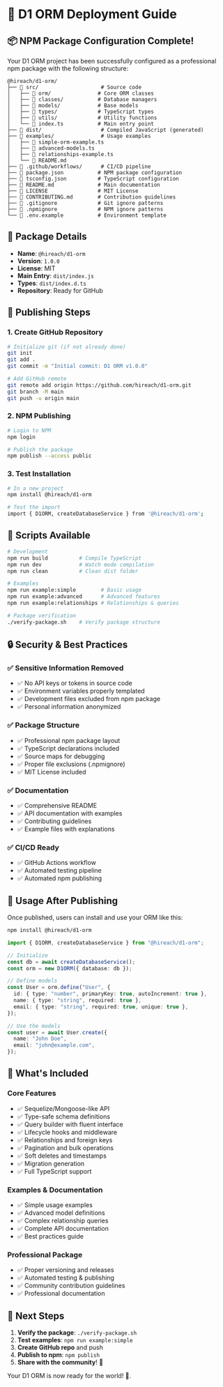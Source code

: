 # 🚀 D1 ORM Deployment Guide

## 📦 NPM Package Configuration Complete!

Your D1 ORM project has been successfully configured as a professional npm package with the following structure:

```
@hireach/d1-orm/
├── 📁 src/                    # Source code
│   ├── 📁 orm/               # Core ORM classes
│   ├── 📁 classes/           # Database managers
│   ├── 📁 models/            # Base models
│   ├── 📁 types/             # TypeScript types
│   ├── 📁 utils/             # Utility functions
│   └── 📄 index.ts           # Main entry point
├── 📁 dist/                   # Compiled JavaScript (generated)
├── 📁 examples/               # Usage examples
│   ├── 📄 simple-orm-example.ts
│   ├── 📄 advanced-models.ts
│   ├── 📄 relationships-example.ts
│   └── 📄 README.md
├── 📁 .github/workflows/      # CI/CD pipeline
├── 📄 package.json           # NPM package configuration
├── 📄 tsconfig.json          # TypeScript configuration
├── 📄 README.md              # Main documentation
├── 📄 LICENSE                # MIT License
├── 📄 CONTRIBUTING.md        # Contribution guidelines
├── 📄 .gitignore             # Git ignore patterns
├── 📄 .npmignore             # NPM ignore patterns
└── 📄 .env.example           # Environment template
```

## 🔧 Package Details

- **Name**: `@hireach/d1-orm`
- **Version**: `1.0.0`
- **License**: MIT
- **Main Entry**: `dist/index.js`
- **Types**: `dist/index.d.ts`
- **Repository**: Ready for GitHub

## 🚀 Publishing Steps

### 1. Create GitHub Repository

```bash
# Initialize git (if not already done)
git init
git add .
git commit -m "Initial commit: D1 ORM v1.0.0"

# Add GitHub remote
git remote add origin https://github.com/hireach/d1-orm.git
git branch -M main
git push -u origin main
```

### 2. NPM Publishing

```bash
# Login to NPM
npm login

# Publish the package
npm publish --access public
```

### 3. Test Installation

```bash
# In a new project
npm install @hireach/d1-orm

# Test the import
import { D1ORM, createDatabaseService } from '@hireach/d1-orm';
```

## 📝 Scripts Available

```bash
# Development
npm run build          # Compile TypeScript
npm run dev            # Watch mode compilation
npm run clean          # Clean dist folder

# Examples
npm run example:simple        # Basic usage
npm run example:advanced      # Advanced features
npm run example:relationships # Relationships & queries

# Package verification
./verify-package.sh    # Verify package structure
```

## 🔒 Security & Best Practices

### ✅ Sensitive Information Removed

- ✅ No API keys or tokens in source code
- ✅ Environment variables properly templated
- ✅ Development files excluded from npm package
- ✅ Personal information anonymized

### ✅ Package Structure

- ✅ Professional npm package layout
- ✅ TypeScript declarations included
- ✅ Source maps for debugging
- ✅ Proper file exclusions (.npmignore)
- ✅ MIT License included

### ✅ Documentation

- ✅ Comprehensive README
- ✅ API documentation with examples
- ✅ Contributing guidelines
- ✅ Example files with explanations

### ✅ CI/CD Ready

- ✅ GitHub Actions workflow
- ✅ Automated testing pipeline
- ✅ Automated npm publishing

## 🎯 Usage After Publishing

Once published, users can install and use your ORM like this:

```bash
npm install @hireach/d1-orm
```

```typescript
import { D1ORM, createDatabaseService } from "@hireach/d1-orm";

// Initialize
const db = await createDatabaseService();
const orm = new D1ORM({ database: db });

// Define models
const User = orm.define("User", {
  id: { type: "number", primaryKey: true, autoIncrement: true },
  name: { type: "string", required: true },
  email: { type: "string", required: true, unique: true },
});

// Use the models
const user = await User.create({
  name: "John Doe",
  email: "john@example.com",
});
```

## 🎉 What's Included

### Core Features

- ✅ Sequelize/Mongoose-like API
- ✅ Type-safe schema definitions
- ✅ Query builder with fluent interface
- ✅ Lifecycle hooks and middleware
- ✅ Relationships and foreign keys
- ✅ Pagination and bulk operations
- ✅ Soft deletes and timestamps
- ✅ Migration generation
- ✅ Full TypeScript support

### Examples & Documentation

- ✅ Simple usage examples
- ✅ Advanced model definitions
- ✅ Complex relationship queries
- ✅ Complete API documentation
- ✅ Best practices guide

### Professional Package

- ✅ Proper versioning and releases
- ✅ Automated testing & publishing
- ✅ Community contribution guidelines
- ✅ Professional documentation

## 🎯 Next Steps

1. **Verify the package**: `./verify-package.sh`
2. **Test examples**: `npm run example:simple`
3. **Create GitHub repo** and push
4. **Publish to npm**: `npm publish`
5. **Share with the community**! 🚀

Your D1 ORM is now ready for the world! 🌟.
